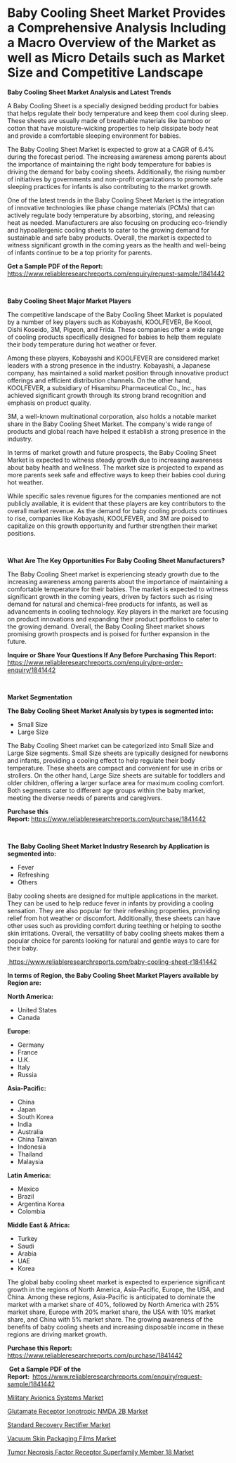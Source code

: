 <p><h1>Baby Cooling Sheet Market Provides a Comprehensive Analysis Including a Macro Overview of the Market as well as Micro Details such as Market Size and Competitive Landscape</h1></p><p><strong>Baby Cooling Sheet Market Analysis and Latest Trends</strong></p>
<p><p>A Baby Cooling Sheet is a specially designed bedding product for babies that helps regulate their body temperature and keep them cool during sleep. These sheets are usually made of breathable materials like bamboo or cotton that have moisture-wicking properties to help dissipate body heat and provide a comfortable sleeping environment for babies.</p><p>The Baby Cooling Sheet Market is expected to grow at a CAGR of 6.4% during the forecast period. The increasing awareness among parents about the importance of maintaining the right body temperature for babies is driving the demand for baby cooling sheets. Additionally, the rising number of initiatives by governments and non-profit organizations to promote safe sleeping practices for infants is also contributing to the market growth.</p><p>One of the latest trends in the Baby Cooling Sheet Market is the integration of innovative technologies like phase change materials (PCMs) that can actively regulate body temperature by absorbing, storing, and releasing heat as needed. Manufacturers are also focusing on producing eco-friendly and hypoallergenic cooling sheets to cater to the growing demand for sustainable and safe baby products. Overall, the market is expected to witness significant growth in the coming years as the health and well-being of infants continue to be a top priority for parents.</p></p>
<p><strong>Get a Sample PDF of the Report:&nbsp;</strong> <a href="https://www.reliableresearchreports.com/enquiry/request-sample/1841442">https://www.reliableresearchreports.com/enquiry/request-sample/1841442</a></p>
<p>&nbsp;</p>
<p><strong>Baby Cooling Sheet Major Market Players</strong></p>
<p><p>The competitive landscape of the Baby Cooling Sheet Market is populated by a number of key players such as Kobayashi, KOOLFEVER, Be Koool, Oishi Koseido, 3M, Pigeon, and Frida. These companies offer a wide range of cooling products specifically designed for babies to help them regulate their body temperature during hot weather or fever.</p><p>Among these players, Kobayashi and KOOLFEVER are considered market leaders with a strong presence in the industry. Kobayashi, a Japanese company, has maintained a solid market position through innovative product offerings and efficient distribution channels. On the other hand, KOOLFEVER, a subsidiary of Hisamitsu Pharmaceutical Co., Inc., has achieved significant growth through its strong brand recognition and emphasis on product quality.</p><p>3M, a well-known multinational corporation, also holds a notable market share in the Baby Cooling Sheet Market. The company's wide range of products and global reach have helped it establish a strong presence in the industry.</p><p>In terms of market growth and future prospects, the Baby Cooling Sheet Market is expected to witness steady growth due to increasing awareness about baby health and wellness. The market size is projected to expand as more parents seek safe and effective ways to keep their babies cool during hot weather.</p><p>While specific sales revenue figures for the companies mentioned are not publicly available, it is evident that these players are key contributors to the overall market revenue. As the demand for baby cooling products continues to rise, companies like Kobayashi, KOOLFEVER, and 3M are poised to capitalize on this growth opportunity and further strengthen their market positions.</p></p>
<p>&nbsp;</p>
<p><strong>What Are The Key Opportunities For Baby Cooling Sheet Manufacturers?</strong></p>
<p><p>The Baby Cooling Sheet market is experiencing steady growth due to the increasing awareness among parents about the importance of maintaining a comfortable temperature for their babies. The market is expected to witness significant growth in the coming years, driven by factors such as rising demand for natural and chemical-free products for infants, as well as advancements in cooling technology. Key players in the market are focusing on product innovations and expanding their product portfolios to cater to the growing demand. Overall, the Baby Cooling Sheet market shows promising growth prospects and is poised for further expansion in the future.</p></p>
<p><strong>Inquire or Share Your Questions If Any Before Purchasing This Report:</strong> <a href="https://www.reliableresearchreports.com/enquiry/pre-order-enquiry/1841442">https://www.reliableresearchreports.com/enquiry/pre-order-enquiry/1841442</a></p>
<p>&nbsp;</p>
<p><strong>Market Segmentation</strong></p>
<p><strong>The Baby Cooling Sheet Market Analysis by types is segmented into:</strong></p>
<p><ul><li>Small Size</li><li>Large Size</li></ul></p>
<p><p>The Baby Cooling Sheet market can be categorized into Small Size and Large Size segments. Small Size sheets are typically designed for newborns and infants, providing a cooling effect to help regulate their body temperature. These sheets are compact and convenient for use in cribs or strollers. On the other hand, Large Size sheets are suitable for toddlers and older children, offering a larger surface area for maximum cooling comfort. Both segments cater to different age groups within the baby market, meeting the diverse needs of parents and caregivers.</p></p>
<p><strong>Purchase this Report:&nbsp;</strong><a href="https://www.reliableresearchreports.com/purchase/1841442">https://www.reliableresearchreports.com/purchase/1841442</a></p>
<p>&nbsp;</p>
<p><strong>The Baby Cooling Sheet Market Industry Research by Application is segmented into:</strong></p>
<p><ul><li>Fever</li><li>Refreshing</li><li>Others</li></ul></p>
<p><p>Baby cooling sheets are designed for multiple applications in the market. They can be used to help reduce fever in infants by providing a cooling sensation. They are also popular for their refreshing properties, providing relief from hot weather or discomfort. Additionally, these sheets can have other uses such as providing comfort during teething or helping to soothe skin irritations. Overall, the versatility of baby cooling sheets makes them a popular choice for parents looking for natural and gentle ways to care for their baby.</p></p>
<p><a href="https://www.reliableresearchreports.com/baby-cooling-sheet-r1841442">&nbsp;https://www.reliableresearchreports.com/baby-cooling-sheet-r1841442</a></p>
<p><strong>In terms of Region, the Baby Cooling Sheet Market Players available by Region are:</strong></p>
<p>
    <p> <strong> North America: </strong>
        <ul>
            <li>United States</li>
            <li>Canada</li>
        </ul>
        </p> 
    <p> <strong> Europe: </strong>
        <ul>
            <li>Germany</li>
            <li>France</li>
            <li>U.K.</li>
            <li>Italy</li>
            <li>Russia</li>
        </ul>
        </p> 
    <p> <strong> Asia-Pacific: </strong>
        <ul>
            <li>China</li>
            <li>Japan</li>
            <li>South Korea</li>
            <li>India</li>
            <li>Australia</li>
            <li>China Taiwan</li>
            <li>Indonesia</li>
            <li>Thailand</li>
            <li>Malaysia</li>
        </ul>
        </p> 
    <p> <strong> Latin America: </strong>
        <ul>
            <li>Mexico</li>
            <li>Brazil</li>
            <li>Argentina Korea</li>
            <li>Colombia</li>
        </ul>
        </p> 
    <p> <strong> Middle East & Africa: </strong>
        <ul>
            <li>Turkey</li>
            <li>Saudi</li>
            <li>Arabia</li>
            <li>UAE</li>
            <li>Korea</li>
        </ul>
    </p>
    </p>
<p><p>The global baby cooling sheet market is expected to experience significant growth in the regions of North America, Asia-Pacific, Europe, the USA, and China. Among these regions, Asia-Pacific is anticipated to dominate the market with a market share of 40%, followed by North America with 25% market share, Europe with 20% market share, the USA with 10% market share, and China with 5% market share. The growing awareness of the benefits of baby cooling sheets and increasing disposable income in these regions are driving market growth.</p></p>
<p><strong>Purchase this Report: </strong><a href="https://www.reliableresearchreports.com/purchase/1841442">https://www.reliableresearchreports.com/purchase/1841442</a></p>
<p>&nbsp;<strong>Get a Sample PDF of the Report:&nbsp;&nbsp;</strong><a href="https://www.reliableresearchreports.com/enquiry/request-sample/1841442">https://www.reliableresearchreports.com/enquiry/request-sample/1841442</a></p>
<p><strong></strong></p>
<p><p><a href="https://www.linkedin.com/pulse/global-military-avionics-systems-market-size-expected-reach-5sf3c?trackingId=sIgLF%2B9qS8aDfu4Bn%2Fo4Gg%3D%3D">Military Avionics Systems Market</a></p><p><a href="https://github.com/provorikovar/Market-Research-Report-List-5/blob/main/glutamate-receptor-ionotropic-nmda-2b-market.md">Glutamate Receptor Ionotropic NMDA 2B Market</a></p><p><a href="https://www.linkedin.com/pulse/standard-recovery-rectifier-market-analysis-report-global-we4sc?trackingId=AWJIstKSSP6G9SKFSNZ7Lg%3D%3D">Standard Recovery Rectifier Market</a></p><p><a href="https://www.linkedin.com/pulse/global-vacuum-skin-packaging-films-market-size-expected-reach-1dpyf?trackingId=wsZd3l2gTf2Mb9Rylvl4DQ%3D%3D">Vacuum Skin Packaging Films Market</a></p><p><a href="https://github.com/angelajermaine/Market-Research-Report-List-4/blob/main/tumor-necrosis-factor-receptor-superfamily-member-18-market.md">Tumor Necrosis Factor Receptor Superfamily Member 18 Market</a></p></p>